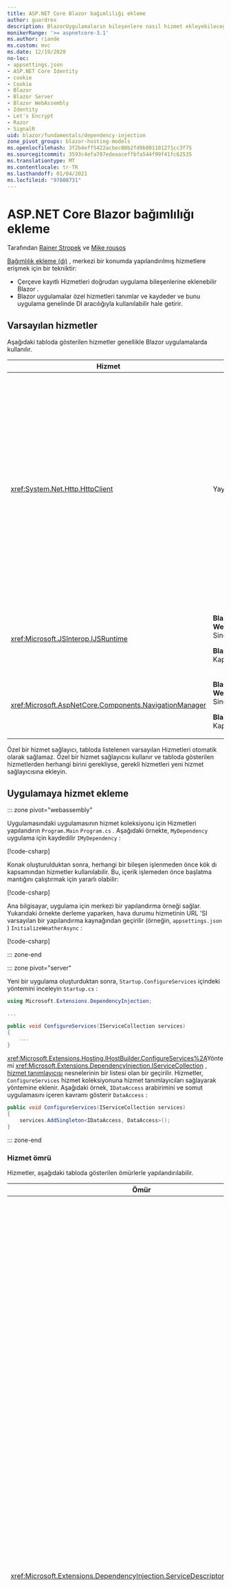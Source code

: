 ```yaml
---
title: ASP.NET Core Blazor bağımlılığı ekleme
author: guardrex
description: BlazorUygulamaların bileşenlere nasıl hizmet ekleyebileceğinizi öğrenin.
monikerRange: '>= aspnetcore-3.1'
ms.author: riande
ms.custom: mvc
ms.date: 12/19/2020
no-loc:
- appsettings.json
- ASP.NET Core Identity
- cookie
- Cookie
- Blazor
- Blazor Server
- Blazor WebAssembly
- Identity
- Let's Encrypt
- Razor
- SignalR
uid: blazor/fundamentals/dependency-injection
zone_pivot_groups: blazor-hosting-models
ms.openlocfilehash: 3f2b4eff5422acbec80b2fd9b801101271cc3f75
ms.sourcegitcommit: 3593c4efa707edeaaceffbfa544f99f41fc62535
ms.translationtype: MT
ms.contentlocale: tr-TR
ms.lasthandoff: 01/04/2021
ms.locfileid: "97808731"
---
```

# <a name="aspnet-core-no-locblazor-dependency-injection"></a>ASP.NET Core Blazor bağımlılığı ekleme

Tarafından [Rainer Stropek](https://www.timecockpit.com) ve [Mike rousos](https://github.com/mjrousos)

[Bağımlılık ekleme (dı)](xref:fundamentals/dependency-injection) , merkezi bir konumda yapılandırılmış hizmetlere erişmek için bir tekniktir:

* Çerçeve kayıtlı Hizmetleri doğrudan uygulama bileşenlerine eklenebilir Blazor .
* Blazor uygulamalar özel hizmetleri tanımlar ve kaydeder ve bunu uygulama genelinde DI aracılığıyla kullanılabilir hale getirir.

## <a name="default-services"></a>Varsayılan hizmetler

Aşağıdaki tabloda gösterilen hizmetler genellikle Blazor uygulamalarda kullanılır.

| Hizmet | Ömür | Açıklama |
| ------- | -------- | ----------- |
| <xref:System.Net.Http.HttpClient> | Yayıl | <p>HTTP istekleri göndermek ve bir URI tarafından tanımlanan bir kaynaktan HTTP yanıtlarını almak için yöntemler sağlar.</p><p><xref:System.Net.Http.HttpClient>Bir uygulamadaki örneği, Blazor WebAssembly arka planda HTTP trafiğini işlemek için tarayıcıyı kullanır.</p><p>Blazor Server uygulamalar <xref:System.Net.Http.HttpClient> Varsayılan olarak yapılandırılmış bir hizmet olarak yapılandırılmamış. Bir <xref:System.Net.Http.HttpClient> Blazor Server uygulamaya bir uygulama sağlayın.</p><p>Daha fazla bilgi için bkz. <xref:blazor/call-web-api>.</p><p><xref:System.Net.Http.HttpClient>Tek değil, kapsamlı bir hizmet olarak kaydedilir. Daha fazla bilgi için [hizmet ömrü](#service-lifetime) bölümüne bakın.</p> |
| <xref:Microsoft.JSInterop.IJSRuntime> | <p>**Blazor WebAssembly**: Singleton</p><p>**Blazor Server**: Kapsamlı</p> | JavaScript çağrılarının dağıtıldığı bir JavaScript çalışma zamanının örneğini temsil eder. Daha fazla bilgi için bkz. <xref:blazor/call-javascript-from-dotnet>. |
| <xref:Microsoft.AspNetCore.Components.NavigationManager> | <p>**Blazor WebAssembly**: Singleton</p><p>**Blazor Server**: Kapsamlı</p> | URI 'Ler ve gezinme durumu ile çalışmaya yönelik yardımcıları içerir. Daha fazla bilgi için bkz. [URI ve gezinti durumu yardımcıları](xref:blazor/fundamentals/routing#uri-and-navigation-state-helpers). |

Özel bir hizmet sağlayıcı, tabloda listelenen varsayılan Hizmetleri otomatik olarak sağlamaz. Özel bir hizmet sağlayıcısı kullanır ve tabloda gösterilen hizmetlerden herhangi birini gerekliyse, gerekli hizmetleri yeni hizmet sağlayıcısına ekleyin.

## <a name="add-services-to-an-app"></a>Uygulamaya hizmet ekleme

::: zone pivot="webassembly"

Uygulamasındaki uygulamasının hizmet koleksiyonu için Hizmetleri yapılandırın `Program.Main` `Program.cs` . Aşağıdaki örnekte, `MyDependency` uygulama için kaydedilir `IMyDependency` :

[!code-csharp[](dependency-injection/samples_snapshot/Program1.cs?highlight=7)]

Konak oluşturulduktan sonra, herhangi bir bileşen işlenmeden önce kök dı kapsamından hizmetler kullanılabilir. Bu, içerik işlemeden önce başlatma mantığını çalıştırmak için yararlı olabilir:

[!code-csharp[](dependency-injection/samples_snapshot/Program2.cs?highlight=7,12-13)]

Ana bilgisayar, uygulama için merkezi bir yapılandırma örneği sağlar. Yukarıdaki örnekte derleme yaparken, hava durumu hizmetinin URL 'SI varsayılan bir yapılandırma kaynağından geçirilir (örneğin, `appsettings.json` ) `InitializeWeatherAsync` :

[!code-csharp[](dependency-injection/samples_snapshot/Program3.cs?highlight=13-14)]

::: zone-end

::: zone pivot="server"

Yeni bir uygulama oluşturduktan sonra, `Startup.ConfigureServices` içindeki yöntemini inceleyin `Startup.cs` :

```csharp
using Microsoft.Extensions.DependencyInjection;

...

public void ConfigureServices(IServiceCollection services)
{
    ...
}
```

<xref:Microsoft.Extensions.Hosting.IHostBuilder.ConfigureServices%2A>Yöntemi <xref:Microsoft.Extensions.DependencyInjection.IServiceCollection> , [hizmet tanımlayıcısı](xref:Microsoft.Extensions.DependencyInjection.ServiceDescriptor) nesnelerinin bir listesi olan bir geçirilir. Hizmetler, `ConfigureServices` hizmet koleksiyonuna hizmet tanımlayıcıları sağlayarak yöntemine eklenir. Aşağıdaki örnek, `IDataAccess` arabirimini ve somut uygulamasını içeren kavramı gösterir `DataAccess` :

```csharp
public void ConfigureServices(IServiceCollection services)
{
    services.AddSingleton<IDataAccess, DataAccess>();
}
```

::: zone-end

### <a name="service-lifetime"></a>Hizmet ömrü

Hizmetler, aşağıdaki tabloda gösterilen ömürlerle yapılandırılabilir.

| Ömür | Açıklama |
| -------- | ----------- |
| <xref:Microsoft.Extensions.DependencyInjection.ServiceDescriptor.Scoped%2A> | <p>Blazor WebAssembly uygulamalar şu anda bir dı kapsamları kavramı içermez. `Scoped`-kayıtlı hizmetler hizmetler gibi davranır `Singleton` .</p><p>Blazor ServerBarındırma modeli, `Scoped` http istekleri genelinde yaşam süresini destekler, ancak SignalR istemciye yüklenen bileşenler arasında bağlantı/devre iletileri arasında değildir. RazorUygulamanın sayfaları veya MVC bölümü, kapsamlı hizmetleri normal şekilde ele alır ve sayfalar veya görünümler veya bir sayfa ya da bir bileşen görünümü arasında gezinilirken *her bir http isteğindeki* hizmetleri yeniden oluşturur. Kapsamdaki hizmetler, istemci üzerindeki bileşenler arasında gezinilirken, sunucu SignalR BAĞLANTıSıNıN http istekleri aracılığıyla değil Kullanıcı devresi bağlantısı üzerinden gerçekleştiği sırada yeniden yapılandırılmadı. İstemci üzerindeki aşağıdaki bileşen senaryolarında, Kullanıcı için yeni bir devre oluşturulması nedeniyle kapsamlı hizmetler yeniden yapılandırılır:</p><ul><li>Kullanıcı tarayıcının penceresini kapatır. Kullanıcı yeni bir pencere açar ve uygulamaya geri gider.</li><li>Kullanıcı, bir tarayıcı penceresinde uygulamanın son sekmesini kapatır. Kullanıcı yeni bir sekme açar ve uygulamaya geri gider.</li><li>Kullanıcı tarayıcının yeniden yükleme/yenileme düğmesini seçer.</li></ul><p>Uygulamalarda kapsamlı hizmetler genelinde Kullanıcı durumunu koruma hakkında daha fazla bilgi için Blazor Server bkz <xref:blazor/hosting-models?pivots=server> ..</p> |
| <xref:Microsoft.Extensions.DependencyInjection.ServiceDescriptor.Singleton%2A> | Dı, hizmetin *tek bir örneğini* oluşturur. Hizmet gerektiren tüm bileşenler `Singleton` aynı hizmetin bir örneğini alır. |
| <xref:Microsoft.Extensions.DependencyInjection.ServiceDescriptor.Transient%2A> | Bir bileşen hizmet kapsayıcısından bir hizmetin örneğini edindiğinde `Transient` , hizmetin *Yeni bir örneğini* alır. |

Dı sistemi ASP.NET Core içindeki DI sistemini temel alır. Daha fazla bilgi için bkz. <xref:fundamentals/dependency-injection>.

## <a name="request-a-service-in-a-component"></a>Bir bileşende hizmet isteme

Hizmetler hizmet koleksiyonuna eklendikten sonra, [`@inject`](xref:mvc/views/razor#inject) Razor iki parametreye sahip olan yönergesini kullanarak hizmetleri bileşenlere ekleyin:

* Tür: eklenecek hizmetin türü.
* Özellik: eklenen App Service 'i alan özelliğin adı. Özelliği el ile oluşturma gerektirmez. Derleyici özelliği oluşturur.

Daha fazla bilgi için bkz. <xref:mvc/views/dependency-injection>.

[`@inject`](xref:mvc/views/razor#inject)Farklı hizmetler eklemek için birden çok deyim kullanın.

Aşağıdaki örnek nasıl kullanılacağını göstermektedir [`@inject`](xref:mvc/views/razor#inject) . Uygulayan hizmet `Services.IDataAccess` bileşenin özelliğine eklenir `DataRepository` . Kodun yalnızca soyutlamayı nasıl kullandığını aklınızda yapın `IDataAccess` :

[!code-razor[](dependency-injection/samples_snapshot/CustomerList.razor?highlight=2-3,20)]

Dahili olarak, oluşturulan Özellik ( `DataRepository` ) özniteliğini kullanır [`[Inject]`](xref:Microsoft.AspNetCore.Components.InjectAttribute) . Genellikle, bu öznitelik doğrudan kullanılmaz. Bileşenler için bir temel sınıf gerekliyse ve temel sınıf için eklenen özellikler de gerekliyse, özniteliği el ile ekleyin [`[Inject]`](xref:Microsoft.AspNetCore.Components.InjectAttribute) :

```csharp
using Microsoft.AspNetCore.Components;

public class ComponentBase : IComponent
{
    [Inject]
    protected IDataAccess DataRepository { get; set; }

    ...
}
```

Temel sınıftan türetilmiş bileşenlerde, [`@inject`](xref:mvc/views/razor#inject) yönergesi gerekli değildir. <xref:Microsoft.AspNetCore.Components.InjectAttribute>Taban sınıfının yeterli olması yeterlidir:

```razor
@page "/demo"
@inherits ComponentBase

<h1>Demo Component</h1>
```

## <a name="use-di-in-services"></a>Hizmetler 'de dı kullanma

Karmaşık hizmetler için ek hizmetler gerekebilir. Aşağıdaki örnekte, `DataAccess` <xref:System.Net.Http.HttpClient> varsayılan hizmeti gerektirir. [`@inject`](xref:mvc/views/razor#inject) (veya [`[Inject]`](xref:Microsoft.AspNetCore.Components.InjectAttribute) özniteliği) hizmetlerde kullanılamaz. Bunun yerine *Oluşturucu Ekleme* kullanılmalıdır. Gerekli hizmetler, hizmetin oluşturucusuna parametreler eklenerek eklenir. Dı hizmeti oluşturduğunda, oluşturucuda gereken hizmetleri algılar ve bunlara göre sağlar. Aşağıdaki örnekte, Oluşturucu bir ile bir ile alır <xref:System.Net.Http.HttpClient> . <xref:System.Net.Http.HttpClient> Varsayılan bir hizmettir.

```csharp
using System.Net.Http;

public class DataAccess : IDataAccess
{
    public DataAccess(HttpClient http)
    {
        ...
    }
}
```

Oluşturucu Ekleme önkoşulları:

* Bağımsız değişkenlerinin tümü DI tarafından yerine getirilme için tek bir Oluşturucu bulunmalıdır. Varsayılan değerleri belirttiklerinde, DI tarafından kapsanmayan ek parametrelere izin verilir.
* Uygulanabilir Oluşturucu olmalıdır `public` .
* Uygulanabilir bir Oluşturucu var olmalıdır. Belirsizlik söz konusu olduğunda, bir özel durum oluşturur.

## <a name="utility-base-component-classes-to-manage-a-di-scope"></a>Bir dı kapsamını yönetmek için yardımcı program temel bileşen sınıfları

ASP.NET Core uygulamalarda, kapsamlı hizmetler genellikle geçerli isteğin kapsamlandırılır. İstek tamamlandıktan sonra, tüm kapsamlı veya geçici hizmetler dı sistemi tarafından silinir. Blazor ServerUygulamalarda, istek kapsamı istemci bağlantısı süresince sürer. Bu, geçici ve kapsamlı hizmetlerin beklenenden çok daha uzun süreli olarak oluşmasına neden olabilir. Blazor WebAssemblyUygulamalarda, kapsamlı bir ömürle kaydedilen hizmetler tekton olarak değerlendirilir, bu nedenle tipik ASP.NET Core uygulamalarında kapsamlı hizmetlerden daha uzun bir süre yaşarlar.

> [!NOTE]
> Bir uygulamada atılabilir geçici Hizmetleri algılamak için [geçici disposaı 'Yi Algıla](#detect-transient-disposables) bölümüne bakın.

Uygulamalarda bir hizmet ömrünü sınırlayan bir yaklaşım Blazor , <xref:Microsoft.AspNetCore.Components.OwningComponentBase> türü kullanır. <xref:Microsoft.AspNetCore.Components.OwningComponentBase> , öğesinden türetilmiş soyut bir türdür <xref:Microsoft.AspNetCore.Components.ComponentBase> ve bileşenin ömrüne karşılık gelen BIR dı kapsamı oluşturur. Bu kapsamı kullanarak, dı hizmetlerini kapsamlı bir ömür ile kullanmak mümkündür ve bileşen olarak bu uygulamaları canlı hale gelir. Bileşen yok edildiğinde, bileşenin kapsamlı hizmet sağlayıcısından gelen hizmetler de silinir. Bu, şu hizmetler için yararlı olabilir:

* Geçici ömür uygun olmadığından, bir bileşen içinde yeniden kullanılmalıdır.
* Tek yaşam süresi uygun olmadığından, bileşenler arasında paylaşılmamalıdır.

Türün iki sürümü <xref:Microsoft.AspNetCore.Components.OwningComponentBase> kullanılabilir:

* <xref:Microsoft.AspNetCore.Components.OwningComponentBase> , türünde <xref:Microsoft.AspNetCore.Components.ComponentBase> Protected özelliği olan bir abstract, atılabilir alt öğesidir <xref:Microsoft.AspNetCore.Components.OwningComponentBase.ScopedServices> <xref:System.IServiceProvider> . Bu sağlayıcı, bileşenin kullanım ömrü kapsamındaki Hizmetleri çözümlemek için kullanılabilir.

  Ya da özniteliği kullanılarak bileşene eklenen dı Hizmetleri, [`@inject`](xref:mvc/views/razor#inject) [`[Inject]`](xref:Microsoft.AspNetCore.Components.InjectAttribute) bileşen kapsamında oluşturulmaz. Bileşenin kapsamını kullanmak için, hizmetler veya kullanılarak çözümlenmelidir <xref:Microsoft.Extensions.DependencyInjection.ServiceProviderServiceExtensions.GetRequiredService%2A> <xref:System.IServiceProvider.GetService%2A> . Sağlayıcı kullanılarak çözümlenen hizmetlerin, <xref:Microsoft.AspNetCore.Components.OwningComponentBase.ScopedServices> aynı kapsamdaki bağımlılıkları vardır.

  [!code-razor[](dependency-injection/samples_snapshot/Preferences.razor?highlight=3,20-21)]

* <xref:Microsoft.AspNetCore.Components.OwningComponentBase%601> öğesinden türetilir <xref:Microsoft.AspNetCore.Components.OwningComponentBase> ve KAPSAMDAKI <xref:Microsoft.AspNetCore.Components.OwningComponentBase%601.Service%2A> dı sağlayıcısından bir örneğini döndüren bir özellik ekler `T` . Bu tür, <xref:System.IServiceProvider> uygulamanın, bileşenin kapsamını kullanarak dı kapsayıcısından gerektirdiği bir birincil hizmet olduğunda bir örneği kullanmadan kapsamlı hizmetlere erişmenin kolay bir yoludur. <xref:Microsoft.AspNetCore.Components.OwningComponentBase.ScopedServices>Özelliği kullanılabilir, bu sayede uygulama, gerekirse diğer tür hizmetleri alabilir.

  [!code-razor[](dependency-injection/samples_snapshot/Users.razor?highlight=3,5,8)]

## <a name="use-of-an-entity-framework-core-ef-core-dbcontext-from-di"></a>DI Entity Framework Core (EF Core) DbContext kullanımı

Daha fazla bilgi için bkz. <xref:blazor/blazor-server-ef-core>.

## <a name="detect-transient-disposables"></a>Geçici disposleri Algıla

Aşağıdaki örneklerde, kullanması gereken bir uygulamada atılabilir geçici hizmetlerinin nasıl algılanacağı gösterilmektedir <xref:Microsoft.AspNetCore.Components.OwningComponentBase> . Daha fazla bilgi için bkz. [BIR dı kapsamı bölümünü yönetmek Için yardımcı program temel bileşen sınıfları](#utility-base-component-classes-to-manage-a-di-scope) .

::: zone pivot="webassembly"

`DetectIncorrectUsagesOfTransientDisposables.cs`:

[!code-csharp[](dependency-injection/samples_snapshot/3.x/transient-disposables/DetectIncorrectUsagesOfTransientDisposables-wasm.cs)]

`TransientDisposable`Aşağıdaki örnekte algılandı ( `Program.cs` ):

::: moniker range=">= aspnetcore-5.0"

[!code-csharp[](dependency-injection/samples_snapshot/5.x/transient-disposables/DetectIncorrectUsagesOfTransientDisposables-wasm-program.cs?highlight=6,9,17,22-25)]

::: moniker-end 

::: moniker range="< aspnetcore-5.0"

[!code-csharp[](dependency-injection/samples_snapshot/3.x/transient-disposables/DetectIncorrectUsagesOfTransientDisposables-wasm-program.cs?highlight=6,9,17,22-25)]

::: moniker-end

::: zone-end

::: zone pivot="server"

`DetectIncorrectUsagesOfTransientDisposables.cs`:

[!code-csharp[](dependency-injection/samples_snapshot/3.x/transient-disposables/DetectIncorrectUsagesOfTransientDisposables-server.cs)]

Ad alanını şu <xref:Microsoft.Extensions.DependencyInjection?displayProperty=fullName> şekilde ekleyin `Program.cs` :

```csharp
using Microsoft.Extensions.DependencyInjection;
```

İçinde `Program.CreateHostBuilder` `Program.cs` :

[!code-csharp[](dependency-injection/samples_snapshot/3.x/transient-disposables/DetectIncorrectUsagesOfTransientDisposables-server-program.cs?highlight=3)]

`TransientDependency`Aşağıdaki örnekte algılandı ( `Startup.cs` ):

[!code-csharp[](dependency-injection/samples_snapshot/3.x/transient-disposables/DetectIncorrectUsagesOfTransientDisposables-server-startup.cs?highlight=6-8,11-32)]

::: zone-end

Uygulama, özel durum oluşturmadan geçici disposana kaydedebilir. Ancak, aşağıdaki örnekte gösterildiği gibi geçici bir atılabilir, bir olarak çözümlenmeye çalışıldığında bir <xref:System.InvalidOperationException> ile sonuçlanır.

`Pages/TransientDisposable.razor`:

```razor
@page "/transient-disposable"
@inject TransientDisposable TransientDisposable

<h1>Transient Disposable Detection</h1>
```

İçindeki bileşene gidin `TransientDisposable` `/transient-disposable` ve <xref:System.InvalidOperationException> Framework bir örneğini oluşturmaya çalıştığında oluşur `TransientDisposable` :

> System. InvalidOperationException: yanlış kapsamdaki geçici atılabilir hizmeti TransientDisposable çözümlenmeye çalışılıyor. \<T>Çözmeye çalıştığınız ' 't ' hizmeti için ' OwningComponentBase ' bileşen temel sınıfını kullanın.

## <a name="additional-resources"></a>Ek kaynaklar

* <xref:fundamentals/dependency-injection>
* [`IDisposable` Geçici ve paylaşılan örnekler için rehberlik](xref:fundamentals/dependency-injection#idisposable-guidance-for-transient-and-shared-instances)
* <xref:mvc/views/dependency-injection>
